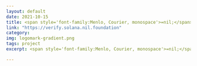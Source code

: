 ```yaml
---
layout: default
date: 2021-10-15
title: <span style='font-family:Menlo, Courier, monospace'>=nil;</span> Crypto3's In-EVM Solana "Light Client" State Verification
link: "https://verify.solana.nil.foundation"
category: 
img: logomark-gradient.png
tags: project
excerpt: <span style='font-family:Menlo, Courier, monospace'>=nil;</span> Crypto3's in-EVM Solana's "light client" state verification paves the way to the implementation of Solana-Ethereum zk-Bridge, which would enable Solana-based assets to be transferred to Ethereum without any middlemen (relays, etc.) facilitating periodic proof generation.

---
```

